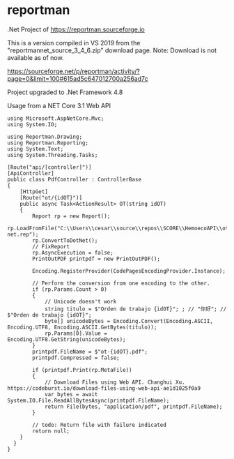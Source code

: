 # reportman
.Net Project of https://reportman.sourceforge.io

This is a version compiled in VS 2019 from the "reportmannet_source_3_4_6.zip" download page. Note: Download is not available as of now.

https://sourceforge.net/p/reportman/activity/?page=0&limit=100#615ad5c647012700a256ad7c

Project upgraded to .Net Framework 4.8

Usage from a NET Core 3.1 Web API

    using Microsoft.AspNetCore.Mvc;
    using System.IO;

    using Reportman.Drawing;
    using Reportman.Reporting;
    using System.Text;
    using System.Threading.Tasks;

    [Route("api/[controller]")]
    [ApiController]
    public class PdfController : ControllerBase
    {
        [HttpGet]
        [Route("ot/{idOT}")]
        public async Task<ActionResult> OT(string idOT)
        {
            Report rp = new Report();
            rp.LoadFromFile("C:\\Users\\cesar\\source\\repos\\SCORE\\HemoecoAPI\\ot-net.rep");
            rp.ConvertToDotNet();
            // FixReport
            rp.AsyncExecution = false;
            PrintOutPDF printpdf = new PrintOutPDF();

            Encoding.RegisterProvider(CodePagesEncodingProvider.Instance);

            // Perform the conversion from one encoding to the other.
            if (rp.Params.Count > 0)
            {
                // Unicode doesn't work
                string titulo = $"Orden de trabajo {idOT}"; ; // "你好"; // $"Orden de trabajo {idOT}";
                byte[] unicodeBytes = Encoding.Convert(Encoding.ASCII, Encoding.UTF8, Encoding.ASCII.GetBytes(titulo));
                rp.Params[0].Value = Encoding.UTF8.GetString(unicodeBytes);
            }
            printpdf.FileName = $"ot-{idOT}.pdf";
            printpdf.Compressed = false;
            
            if (printpdf.Print(rp.MetaFile))
            {
                // Download Files using Web API. Changhui Xu. https://codeburst.io/download-files-using-web-api-ae1d1025f0a9
                var bytes = await System.IO.File.ReadAllBytesAsync(printpdf.FileName);
                return File(bytes, "application/pdf", printpdf.FileName);
            }

            // todo: Return file with failure indicated
            return null;
        }
      }
    }
        
